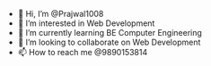 - 👋 Hi, I’m @Prajwal1008
- 👀 I’m interested in Web Development 
- 🌱 I’m currently learning BE Computer Engineering 
- 💞️ I’m looking to collaborate on Web Development 
- 📫 How to reach me @9890153814

<!---
Prajwal1008/Prajwal1008 is a ✨ special ✨ repository because its `README.md` (this file) appears on your GitHub profile.
You can click the Preview link to take a look at your changes.
--->
